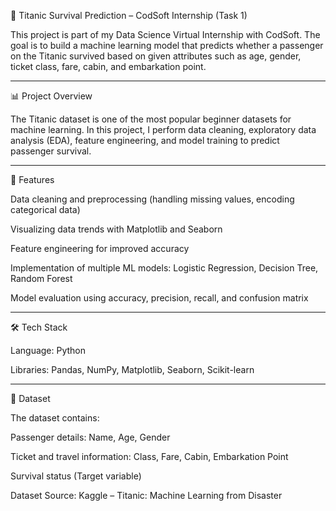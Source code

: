 🚢 Titanic Survival Prediction – CodSoft Internship (Task 1)

This project is part of my Data Science Virtual Internship with CodSoft. The goal is to build a machine learning model that predicts whether a passenger on the Titanic survived based on given attributes such as age, gender, ticket class, fare, cabin, and embarkation point.


---

📊 Project Overview

The Titanic dataset is one of the most popular beginner datasets for machine learning. In this project, I perform data cleaning, exploratory data analysis (EDA), feature engineering, and model training to predict passenger survival.


---

🔹 Features

Data cleaning and preprocessing (handling missing values, encoding categorical data)

Visualizing data trends with Matplotlib and Seaborn

Feature engineering for improved accuracy

Implementation of multiple ML models: Logistic Regression, Decision Tree, Random Forest

Model evaluation using accuracy, precision, recall, and confusion matrix



---

🛠 Tech Stack

Language: Python

Libraries: Pandas, NumPy, Matplotlib, Seaborn, Scikit-learn



---

📂 Dataset

The dataset contains:

Passenger details: Name, Age, Gender

Ticket and travel information: Class, Fare, Cabin, Embarkation Point

Survival status (Target variable)


Dataset Source: Kaggle – Titanic: Machine Learning from Disaster
